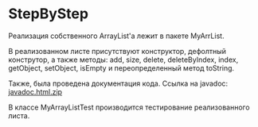   # StepByStep
  Реализация собственного ArrayList'а лежит в пакете MyArrList.

  В реализованном листе присутствуют конструктор, дефолтный конструтор, а также методы: 
add, size, delete, deleteByIndex, index, getObject, setObject, isEmpty и переопределенный метод toString.

  Также, была проведена документация кода. Ссылка на javadoc: 
[javadoc.html.zip](https://github.com/XumukBRAIN/StepByStep/files/8911688/javadoc.html.zip)

  В классе MyArrayListTest производится тестирование реализованного листа.
